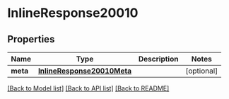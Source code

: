 # InlineResponse20010

## Properties
Name | Type | Description | Notes
------------ | ------------- | ------------- | -------------
**meta** | [**InlineResponse20010Meta**](InlineResponse20010Meta.md) |  | [optional] 

[[Back to Model list]](../README.md#documentation-for-models) [[Back to API list]](../README.md#documentation-for-api-endpoints) [[Back to README]](../README.md)


